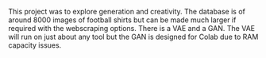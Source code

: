 This project was to explore generation and creativity. The database is of around 8000 images of football shirts but can be made much larger if required with the webscraping options.
There is a VAE and a GAN. The VAE will run on just about any tool but the GAN is designed for Colab due to RAM capacity issues. 
